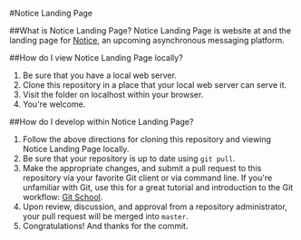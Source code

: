 #Notice Landing Page

##What is Notice Landing Page?
Notice Landing Page is website at and the landing page for [Notice](#), an upcoming asynchronous messaging platform.

##How do I view Notice Landing Page locally?
1. Be sure that you have a local web server.
2. Clone this repository in a place that your local web server can serve it.
3. Visit the folder on localhost within your browser.
4. You're welcome.

##How do I develop within Notice Landing Page?
1. Follow the above directions for cloning this repository and viewing Notice Landing Page locally.
2. Be sure that your repository is up to date using `git pull`.
3. Make the appropriate changes, and submit a pull request to this repository via your favorite Git client or via command line. If you're unfamiliar with Git, use this for a great tutorial and introduction to the Git workflow: [Git School](https://try.github.io/).
4. Upon review, discussion, and approval from a repository administrator, your pull request will be merged into `master`.
5. Congratulations! And thanks for the commit.
